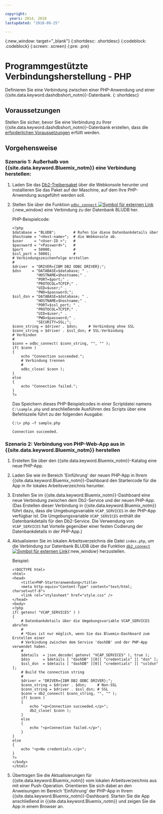 ```yaml
---

copyright:
  years: 2014, 2018
lastupdated: "2018-09-25"

---
```


<!-- Attribute definitions --> 
{:new_window: target="_blank"}
{:shortdesc: .shortdesc}
{:codeblock: .codeblock}
{:screen: .screen}
{:pre: .pre}

# Programmgestützte Verbindungsherstellung - PHP

Definieren Sie eine Verbindung zwischen einer PHP-Anwendung und einer {{site.data.keyword.dashdbshort_notm}}-Datenbank.
{: shortdesc}

## Voraussetzungen

Stellen Sie sicher, bevor Sie eine Verbindung zu Ihrer {{site.data.keyword.dashdbshort_notm}}-Datenbank erstellen, dass die [erforderlichen Voraussetzungen](connecting.html#prereqs) erfüllt werden. 

<!-- Before you can connect to your database, you must perform the following steps:

- [Verify prerequisites](prereqs.html), including installing driver packages, configuring your local environment, and downloading SSL certificates (if needed)
- Collect [connection information](credentials.html), including database details such as host name and port numbers, and connection credentials such as user ID and password -->

## Vorgehensweise

### Szenario 1: Außerhalb von {{site.data.keyword.Bluemix_notm}} eine Verbindung herstellen:
        
1. Laden Sie das [Db2-Treiberpaket](driver_pkg.html) über die Webkonsole herunter und installieren Sie das Paket auf der Maschine, auf dem Ihre PHP-Anwendung ausgeführt werden soll. 
                
2. Stellen Sie über die Funktion [`odbc_connect` ![Symbol für externen Link](../../../icons/launch-glyph.svg "Symbol für externen Link")](http://php.net/manual/en/function.odbc-connect.php){:new_window} eine Verbindung zu der Datenbank BLUDB her. 
    
   PHP-Beispielcode:

   ```
   <?php
   $database = "BLUDB";        # Rufen Sie diese Datenbankdetails über
   $hostname = "<Host-name>";  # die Webkonsole ab.
   $user     = "<User-ID >";   #
   $password = "<Password>";   #
   $port     = 50000;          #
   $ssl_port = 50001;          #
   # Verbindungszeichenfolge erstellen
   #
   $driver  = "DRIVER={IBM DB2 ODBC DRIVER};";
   $dsn     = "DATABASE=$database; " .
              "HOSTNAME=$hostname;" .
              "PORT=$port;" .
              "PROTOCOL=TCPIP;" .
              "UID=$user;" .
              "PWD=$password;";
   $ssl_dsn = "DATABASE=$database; " .
              "HOSTNAME=$hostname;" .
              "PORT=$ssl_port; " .
              "PROTOCOL=TCPIP;" .
              "UID=$user;" .
              "PWD=$password;" .
              "SECURITY=SSL;";
   $conn_string = $driver . $dsn;     # Verbindung ohne SSL
   $conn_string = $driver . $ssl_dsn; # SSL-Verbindung
   # Verbinden
   #
   $conn = odbc_connect( $conn_string, "", "" );
   if( $conn )
   {
       echo "Connection succeeded.";
       # Verbindung trennen
       #
       odbc_close( $conn );
   }
   else
   {
       echo "Connection failed.";
   }
   ?>
   ```

   Das Speichern dieses PHP-Beispielcodes in einer Scriptdatei namens `C:\sample.php` und anschließende Ausführen des Scripts über eine Befehlszeile führt zu der folgenden Ausgabe: 

   ```
   C:\> php –f sample.php

   Connection succeeded.
   ```

### Szenario 2: Verbindung von PHP-Web-App aus in {{site.data.keyword.Bluemix_notm}} herstellen

1. Erstellen Sie über den {{site.data.keyword.Bluemix_notm}}-Katalog eine neue PHP-App. 
        
2. Laden Sie wie im Bereich 'Einführung' der neuen PHP-App in Ihrem {{site.data.keyword.Bluemix_notm}}-Dashboard den Startercode für die App in Ihr lokales Arbeitsverzeichnis herunter. 
        
3. Erstellen Sie im {{site.data.keyword.Bluemix_notm}}-Dashboard eine neue Verbindung zwischen dem Db2-Service und der neuen PHP-App. (Das Erstellen dieser Verbindung in {{site.data.keyword.Bluemix_notm}} führt dazu, dass die Umgebungsvariable `VCAP_SERVICES` in der PHP-App verfügbar ist. Die Umgebungsvariable `VCAP_SERVICES` enthält die Datenbankdetails für den Db2-Service. Die Verwendung von `VCAP_SERVICES` hat Vorteile gegenüber einer festen Codierung der Datenbankdetails in der PHP-App.) 
        
4. Aktualisieren Sie im lokalen Arbeitsverzeichnis die Datei `index.php`, um die Verbindung zur Datenbank BLUDB über die Funktion [`db2_connect` ![Symbol für externen Link](../../../icons/launch-glyph.svg "Symbol für externen Link")](http://php.net/manual/en/function.db2-connect.php){:new_window} herzustellen. 
        
   Beispiel: 

   ```
   <!DOCTYPE html>
   <html>
   <head>
       <title>PHP-Starteranwendung</title>
       <meta http-equiv="Content-Type" content="text/html; charset=utf-8">
       <link rel="stylesheet" href="style.css" />
   </head>
   <body>
   <?php
   if( getenv( "VCAP_SERVICES" ) )
   {
       # Datenbankdetails über die Umgebungsvariable VCAP_SERVICES abrufen
       #
       # *Dies ist nur möglich, wenn Sie das Bluemix-Dashboard zum Erstellen einer
       # Verbindung zwischen dem Service 'dashDB' und der PHP-App verwendet haben.
       #
       $details  = json_decode( getenv( "VCAP_SERVICES" ), true );
       $dsn      = $details [ "dashDB" ][0][ "credentials" ][ "dsn" ];
       $ssl_dsn  = $details [ "dashDB" ][0][ "credentials" ][ "ssldsn" ];
       # Build the connection string
       #
       $driver = "DRIVER={IBM DB2 ODBC DRIVER};";
       $conn_string = $driver . $dsn;     # Non-SSL
       $conn_string = $driver . $ssl_dsn; # SSL
       $conn = db2_connect( $conn_string, "", "" );
       if( $conn )
       {
           echo "<p>Connection succeeded.</p>";
           db2_close( $conn );
       }
       else
       {
           echo "<p>Connection failed.</p>";
       }
   }
   else
   {
       echo "<p>No credentials.</p>";
   }
   ?>
   </body>
   </html>
   ```

5. Übertragen Sie die Aktualisierungen für {{site.data.keyword.Bluemix_notm}} vom lokalen Arbeitsverzeichnis aus mit einer Push-Operation. Orientieren Sie sich dabei an den Anweisungen im Bereich 'Einführung' der PHP-App in Ihrem {{site.data.keyword.Bluemix_notm}}-Dashboard. Starten Sie die App anschließend in {{site.data.keyword.Bluemix_notm}} und zeigen Sie die App in einem Browser an. 


